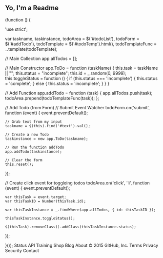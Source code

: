 ## Yo, I'm a Readme

  
(function () {

  'use strict';

  var taskname, 
      taskinstance,
      todoArea = $('#todoList'),
      todoForm = $('#addTodo'),
      todoTemplate = $('#todoTemp').html(),
      todoTemplateFunc = _.template(todoTemplate);

 

  // Main Collection
  app.allTodos = [];

  // Main Constructor
  app.ToDo = function (taskName) {
    this.task = taskName || "";
    this.status = "incomplete";
    this.id = _.random(0, 9999);
    this.toggleStatus = function () {
      if (this.status === 'incomplete') {
        this.status = 'complete';
      } else {
        this.status = 'incomplete';
      }
    }
  }

  // Add Function
  app.addTodo = function (task) {
    app.allTodos.push(task);
    todoArea.prepend(todoTemplateFunc(task));
  };

  // Add Todo (from Form)
  // Submit Event Watcher
  todoForm.on('submit', function (event) {
    event.preventDefault();

    // Grab text from my input
    taskname = $(this).find('#text').val();

    // Create a new Todo
    taskinstance = new app.ToDo(taskname);

    // Run the function addTodo
    app.addTodo(taskinstance);

    // Clear the form
    this.reset();
  });

  // Create click event for toggleing todos
  todoArea.on('click', 'li', function (event) {
    event.preventDefault();

    var thisTask = event.target;
    var thisTaskID = Number(thisTask.id);

    var thisTaskInstance = _.findWhere(app.allTodos, { id: thisTaskID });

    thisTaskInstance.toggleStatus();

    $(thisTask).removeClass().addClass(thisTaskInstance.status);


  });





}());
Status API Training Shop Blog About
© 2015 GitHub, Inc. Terms Privacy Security Contact
